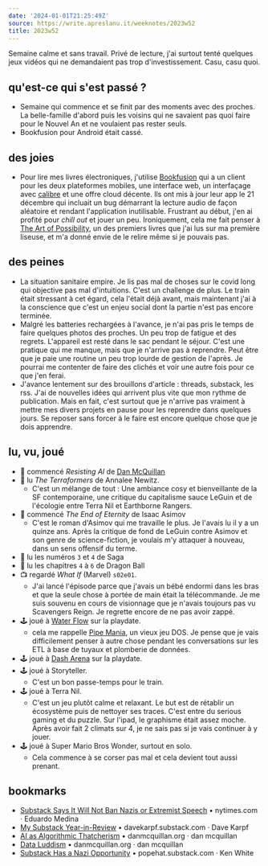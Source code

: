 ```yaml
---
date: '2024-01-01T21:25:49Z'
source: https://write.apreslanu.it/weeknotes/2023w52
title: 2023w52
---
```


Semaine calme et sans travail. Privé de lecture, j'ai surtout tenté quelques jeux vidéos qui ne demandaient pas trop d'investissement. Casu, casu quoi.

<!--more-->

## qu'est-ce qui s'est passé ?

- Semaine qui commence et se finit par des moments avec des proches. La belle-famille d'abord puis les voisins qui ne savaient pas quoi faire pour le Nouvel An et ne voulaient pas rester seuls.
- Bookfusion pour Android était cassé.

## des joies

- Pour lire mes livres électroniques, j'utilise [Bookfusion] qui a un client pour les deux plateformes mobiles, une interface web, un interfaçage avec [calibre] et une offre cloud décente. Ils ont mis à jour leur app le 21 décembre qui incluait un bug démarrant la lecture audio de façon aléatoire et rendant l'application inutilisable. Frustrant au début, j'en ai profité pour *chill out* et jouer un peu. Ironiquement, cela me fait penser à [The Art of Possibility], un des premiers livres que j'ai lus sur ma première liseuse, et m'a donné envie de le relire même si je pouvais pas.

[Bookfusion]: https://www.bookfusion.com/
[calibre]: https://calibre-ebook.com/
[The Art of Possibility]: https://www.goodreads.com/book/show/85697.The_Art_of_Possibility

## des peines

- La situation sanitaire empire. Je lis pas mal de choses sur le covid long qui objective pas mal d'intuitions. C'est un challenge de plus. Le train était stressant à cet égard, cela l'était déjà avant, mais maintenant j'ai à la conscience que c'est un enjeu social dont la partie n'est pas encore terminée.
- Malgré les batteries rechargées à l'avance, je n'ai pas pris le temps de faire quelques photos des proches. Un peu trop de fatigue et des regrets. L'appareil est resté dans le sac pendant le séjour. C'est une pratique qui me manque, mais que je n'arrive pas à reprendre. Peut être que je paie une routine un peu trop lourde de gestion de l'après. Je pourrai me contenter de faire des clichés et voir une autre fois pour ce que j'en ferai.
- J'avance lentement sur des brouillons d'article : threads, substack, les rss. J'ai de nouvelles idées qui arrivent plus vite que mon rythme de publication. Mais en fait, c'est surtout que je n'arrive pas vraiment à mettre mes divers projets en pause pour les reprendre dans quelques jours. Se reposer sans forcer à le faire est encore quelque chose que je dois apprendre.


## lu, vu, joué

- 📖 commencé *Resisting AI* de [Dan McQuillan]
- 📖 lu *The Terraformers* de Annalee Newitz.
  - C'est un mélange de tout : Une ambiance cosy et bienveillante de la SF contemporaine, une critique du capitalisme sauce LeGuin et de l'écologie entre Terra Nil et Earthborne Rangers.
- 📖 commencé *The End of Eternity* de Isaac Asimov
  - C'est le roman d'Asimov qui me travaille le plus. Je l'avais lu il y a un quinze ans. Après la critique de fond de LeGuin contre Asimov et son genre de science-fiction, je voulais m'y attaquer à nouveau, dans un sens offensif du terme.
- 📖 lu les numéros `3` et `4` de Saga
- 📖 lu les chapitres `4` à `6` de Dragon Ball
- 📺 regardé *What If* (Marvel) `s02e01`.
  - J'ai lancé l'épisode parce que j'avais un bébé endormi dans les bras et que la seule chose à portée de main était la télécommande. Je me suis souvenu en cours de visionnage que je n'avais toujours pas vu Scavengers Reign. Je regrette encore de ne pas avoir zappé.
- 🕹️ joué à [Water Flow] sur la playdate.
  - cela me rappelle [Pipe Mania], un vieux jeu DOS. Je pense que je vais difficilement penser à autre chose pendant les conversations sur les ETL à base de tuyaux et plomberie de données.
- 🕹️ joué à [Dash Arena] sur la playdate.
- 🕹️ joué à Storyteller.
  - C'est un bon passe-temps pour le train.
- 🕹️ joué à Terra Nil.
  - C'est un jeu plutôt calme et relaxant. Le but est de rétablir un écosystème puis de nettoyer ses traces. C'est entre du serious gaming et du puzzle. Sur l'ipad, le graphisme était assez moche. Après avoir fait 2 climats sur 4, je ne sais pas si je vais continuer à y jouer. 
- 🕹️ joué à Super Mario Bros Wonder, surtout en solo.
  - Cela commence à se corser pas mal et cela devient tout aussi prenant.

[Dan McQuillan]: https://www.danmcquillan.org/
[Water Flow]: https://play.date/games/water-flow/
[Dash Arena]: https://play.date/games/dash-arena/
[Pipe Mania]: https://en.wikipedia.org/wiki/Pipe_Mania

## bookmarks

- [Substack Says It Will Not Ban Nazis or Extremist Speech][article:0] • nytimes.com · Eduardo Medina
- [My Substack Year-in-Review][article:1] • davekarpf.substack.com · Dave Karpf
- [AI as Algorithmic Thatcherism][article:2] • danmcquillan.org · dan mcquillan
- [Data Luddism][article:3] • danmcquillan.org · dan mcquillan
- [Substack Has a Nazi Opportunity][article:4] • popehat.substack.com · Ken White

[article:0]: https://www.nytimes.com/2023/12/22/business/substack-nazis-content-moderation.html?unlocked_article_code=1.IE0.74Wf.mavMZF0fV9zN&smid=url-share
[article:1]: https://davekarpf.substack.com/p/my-substack-year-in-review-plus-some
[article:2]: https://danmcquillan.org/ai_thatcherism.html
[article:3]: https://www.danmcquillan.org/dataluddism.html
[article:4]: https://popehat.substack.com/p/substack-has-a-nazi-opportunity